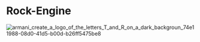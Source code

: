# Rock-Engine
![armani_create_a_logo_of_the_letters_T_and_R_on_a_dark_backgroun_74e11988-08d0-41d5-b00d-b26ff5475be8](https://user-images.githubusercontent.com/65179849/223171020-3ead6da4-3305-4eb7-afcc-a76d771e0166.png)
